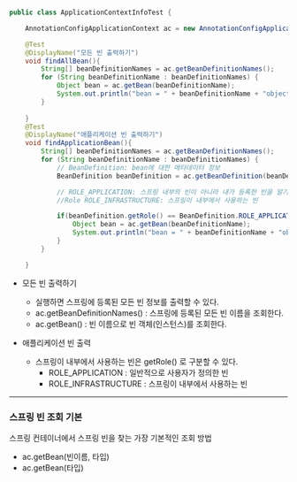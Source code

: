 ```java

public class ApplicationContextInfoTest {

    AnnotationConfigApplicationContext ac = new AnnotationConfigApplicationContext(AppConfig.class);

    @Test
    @DisplayName("모든 빈 출력하기")
    void findAllBean(){
        String[] beanDefinitionNames = ac.getBeanDefinitionNames();
        for (String beanDefinitionName : beanDefinitionNames) {
            Object bean = ac.getBean(beanDefinitionName);
            System.out.println("bean = " + beanDefinitionName + "object = " + bean);
        }
        
    }
    @Test
    @DisplayName("애플리케이션 빈 출력하기")
    void findApplicationBean(){
        String[] beanDefinitionNames = ac.getBeanDefinitionNames();
        for (String beanDefinitionName : beanDefinitionNames) {
            // BeanDefinition: bean에 대한 메타데이터 정보
            BeanDefinition beanDefinition = ac.getBeanDefinition(beanDefinitionName);

            // ROLE_APPLICATION: 스프링 내부의 빈이 아니라 내가 등록한 빈을 알기위한 코드
            //Role ROLE_INFRASTRUCTURE: 스프링이 내부에서 사용하는 빈

            if(beanDefinition.getRole() == BeanDefinition.ROLE_APPLICATION){
                Object bean = ac.getBean(beanDefinitionName);
                System.out.println("bean = " + beanDefinitionName + "object = " + bean);
            }
        }

    }

```

* 모든 빈 출력하기
  * 실행하면 스프링에 등록된 모든 빈 정보를 출력할 수 있다.
  * ac.getBeanDefinitionNames() : 스프링에 등록된 모든 빈 이름을 조회한다.
  * ac.getBean() : 빈 이름으로 빈 객체(인스턴스)를 조회한다.

* 애플리케이션 빈 출력
   * 스프링이 내부에서 사용하는 빈은 getRole() 로 구분할 수 있다.
     *  ROLE_APPLICATION : 일반적으로 사용자가 정의한 빈
     *  ROLE_INFRASTRUCTURE : 스프링이 내부에서 사용하는 빈


---

### 스프링 빈 조회 기본

스프링 컨테이너에서 스프링 빈을 찾는 가장 기본적인 조회 방법
* ac.getBean(빈이름, 타입)
* ac.getBean(타입)






















